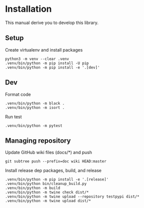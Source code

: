 # Installation

This manual derive you to develop this library.

## Setup

Create virtualenv and install packages

```console
python3 -m venv --clear .venv
.venv/bin/python -m pip install -U pip
.venv/bin/python -m pip install -e '.[dev]'
```

## Dev

Format code

```console
.venv/bin/python -m black .
.venv/bin/python -m isort .
```

Run test

```console
.venv/bin/python -m pytest
```

## Managing repository

Update GitHub wiki files (docs/*) and push

```console
git subtree push --prefix=doc wiki HEAD:master
```

Install release dep packages, build, and release

```console
.venv/bin/python -m pip install -e '.[release]'
.venv/bin/python bin/cleanup_build.py
.venv/bin/python -m build
.venv/bin/python -m twine check dist/*
.venv/bin/python -m twine upload --repository testpypi dist/*
.venv/bin/python -m twine upload dist/*
```
